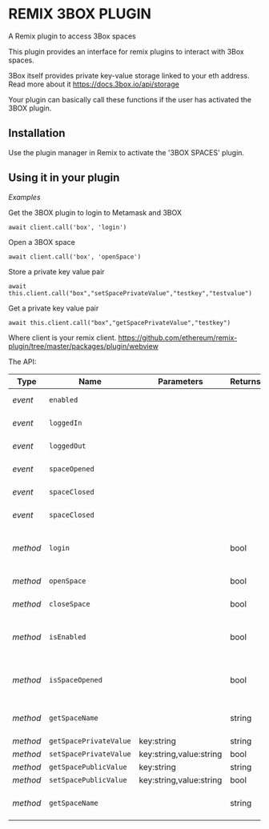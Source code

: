 # REMIX 3BOX PLUGIN
A Remix plugin to access 3Box spaces

This plugin provides an interface for remix plugins to interact with 3Box spaces.

3Box itself provides private key-value storage linked to your eth address. Read more about it <a target=_blank href='https://docs.3box.io/api/storage'>https://docs.3box.io/api/storage</a>

Your plugin can basically call these functions if the user has activated the 3BOX plugin.

## Installation

Use the plugin manager in Remix to activate the '3BOX SPACES' plugin.

## Using it in your plugin

_Examples_

Get the 3BOX plugin to login to Metamask and 3BOX

```
await client.call('box', 'login')
```

Open a 3BOX space

```
await client.call('box', 'openSpace')
```

Store a private key value pair

```
await this.client.call("box","setSpacePrivateValue","testkey","testvalue")
```

Get a private key value pair

```
await this.client.call("box","getSpacePrivateValue","testkey")
```


Where client is your remix client.
<a href='https://github.com/ethereum/remix-plugin/tree/master/packages/plugin/webview' target=_blank>https://github.com/ethereum/remix-plugin/tree/master/packages/plugin/webview</a>


The API:

|Type     |Name                   |Parameters  |Returns     |Description                                      |
|---------|-----------------------|------------|------------|-------------------------------------------------|
|_event_  |`enabled`            |            |            | Metamask is connected
|_event_  |`loggedIn`            |            |            | 3Box is connected
|_event_  |`loggedOut`            |            |            | Logged out of 3Box
|_event_  |`spaceOpened`            |            |            | 3Box space is opened
|_event_  |`spaceClosed`            |            |            | 3Box space is closed
|_event_  |`spaceClosed`            |            |            | 3Box space is closed
|_method_  |`login`            |            | bool           | connect metamask to this plugin, then login to 3box
|_method_  |`openSpace`            |            | bool           | Open the 3box space
|_method_  |`closeSpace`            |            | bool           | Open the 3box space
|_method_  |`isEnabled`            |            | bool           | metamask AND 3box are connected/logged to this plugin
|_method_  |`isSpaceOpened`            |            | bool           | return true if the calling plugin has already an opened space
|_method_  |`getSpaceName`            |            | string           | Gives the name of the space currently used
|_method_  |`getSpacePrivateValue`            | key:string           | string           | 
|_method_  |`setSpacePrivateValue`            | key:string,value:string           | bool           | 
|_method_  |`getSpacePublicValue`            | key:string           | string           | 
|_method_  |`setSpacePublicValue`            | key:string,value:string           | bool           | 
|_method_  |`getSpaceName`            |            | string           | Gives the name of the space currently used


